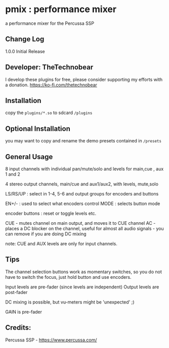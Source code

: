 # pmix : performance mixer

a performance mixer for the Percussa SSP

## Change Log
1.0.0 Initial Release 

## Developer: TheTechnobear
I develop these plugins for free, please consider supporting my efforts with a donation.
https://ko-fi.com/thetechnobear


## Installation
copy the `plugins/*.so` to sdcard `/plugins`

## Optional Installation
you may want to copy and rename the demo presets contained in `/presets`

## General Usage 

8 input channels with individual pan/mute/solo and levels for main,cue , aux 1 and 2

4 stereo output channels, main/cue and aux1/aux2, with levels, mute,solo

LS/RS/UP : select in 1-4, 5-6 and output groups for encoders and buttons

EN+/- : used to select what encoders control
MODE : selects button mode

encoder buttons : reset or toggle levels etc.

CUE - mutes channel on main output, and moves it to CUE channel
AC -  places a DC blocker on the channel, useful for almost all audio signals - you can remove if you are doing DC mixing

note: CUE and AUX levels are only for input channels.


## Tips

The channel selection buttons work as momentary switches, so you do not have to switch the focus, just hold button and use encoders.

Input levels are pre-fader (since levels are independent)
Output levels are post-fader

DC mixing is possible, but vu-meters might be 'unexpected' ;) 

GAIN is pre-fader


## Credits: 

Percussa SSP - https://www.percussa.com/ 

